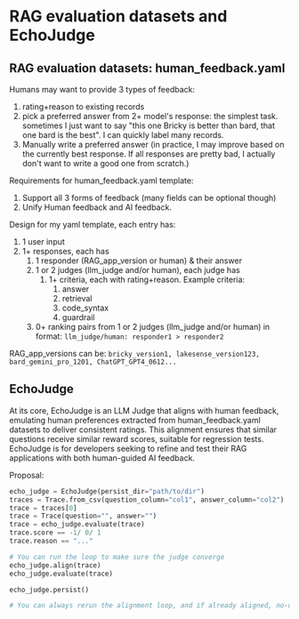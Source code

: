 # RAG evaluation datasets and EchoJudge

## RAG evaluation datasets: human_feedback.yaml

Humans may want to provide 3 types of feedback:
1. rating+reason to existing records
1. pick a preferred answer from 2+ model's response: the simplest task. sometimes I just want to say "this one Bricky is better than bard, that one bard is the best". I can quickly label many records.
1. Manually write a preferred answer (in practice, I may improve based on the currently best response. If all responses are pretty bad, I actually don't want to write a good one from scratch.)

Requirements for human_feedback.yaml template:
1. Support all 3 forms of feedback (many fields can be optional though)
1. Unify Human feedback and AI feedback.

Design for my yaml template, each entry has:
1. 1 user input
1. 1+ responses, each has
    1. 1 responder (RAG_app_version or human) & their answer
    1. 1 or 2 judges (llm_judge and/or human), each judge has
        1. 1+ criteria, each with rating+reason. Example criteria:
            1. answer
            1. retrieval
            1. code_syntax
            1. guardrail
    1. 0+ ranking pairs from 1 or 2 judges (llm_judge and/or human) in format: `llm_judge/human: responder1 > responder2`

RAG_app_versions can be:
`bricky_version1, lakesense_version123, bard_gemini_pro_1201, ChatGPT_GPT4_0612...`

## EchoJudge
At its core, EchoJudge is an LLM Judge that aligns with human feedback, emulating human preferences extracted from human_feedback.yaml datasets to deliver consistent ratings. This alignment ensures that similar questions receive similar reward scores, suitable for regression tests. EchoJudge is for developers seeking to refine and test their RAG applications with both human-guided AI feedback. 

Proposal:
```python
echo_judge = EchoJudge(persist_dir="path/to/dir")
traces = Trace.from_csv(question_column="col1", answer_column="col2")
trace = traces[0]
trace = Trace(question="", answer="")
trace = echo_judge.evaluate(trace)
trace.score == -1/ 0/ 1
trace.reason == "..."

# You can run the loop to make sure the judge converge
echo_judge.align(trace)
echo_judge.evaluate(trace)

echo_judge.persist()

# You can always rerun the alignment loop, and if already aligned, no-op.
```
